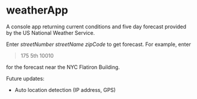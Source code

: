 # weatherApp

A console app returning current conditions and five day forecast provided by the US National Weather Service.

Enter *streetNumber streetName zipCode* to get forecast. For example, enter
> 175 5th 10010

for the forecast near the NYC Flatiron Building.

Future updates:
- Auto location detection (IP address, GPS)
